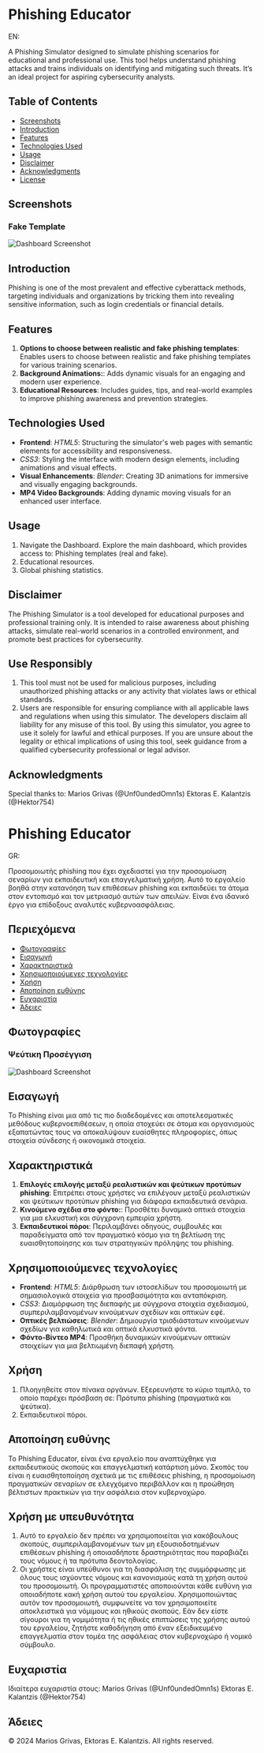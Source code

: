 # Phishing Educator
EN:

A Phishing Simulator designed to simulate phishing scenarios for educational and professional use. This tool helps understand phishing attacks and trains individuals on identifying and mitigating such threats. It’s an ideal project for aspiring cybersecurity analysts.


## Table of Contents
- [Screenshots](#screenshots)
- [Introduction](#introduction)
- [Features](#features)
- [Technologies Used](#technologies-used)
- [Usage](#usage)
- [Disclaimer](#disclaimer)
- [Acknowledgments](#acknowledgments)
- [License](#license)

## Screenshots
### Fake Template
![Dashboard Screenshot](src/images/fake-temp.png)

## Introduction

Phishing is one of the most prevalent and effective cyberattack methods, targeting individuals and organizations by tricking them into revealing sensitive information, such as login credentials or financial details.

## Features

1. **Options to choose between realistic and fake phishing templates**: Enables users to choose between realistic and fake phishing templates for various training scenarios.
2. **Background Animations:**: Adds dynamic visuals for an engaging and modern user experience.
3. **Educational Resources**: Includes guides, tips, and real-world examples to improve phishing awareness and prevention strategies.

## Technologies Used

- **Frontend**: *HTML5*: Structuring the simulator's web pages with semantic elements for accessibility and responsiveness.
- *CSS3*: Styling the interface with modern design elements, including animations and visual effects.
- **Visual Enhancements**: *Blender*: Creating 3D animations for immersive and visually engaging backgrounds.
- **MP4 Video Backgrounds**: Adding dynamic moving visuals for an enhanced user interface.

## Usage
1) Navigate the Dashboard. Explore the main dashboard, which provides access to:
   Phishing templates (real and fake).
2) Educational resources.
3) Global phishing statistics.

## Disclaimer

The Phishing Simulator is a tool developed for educational purposes and professional training only. It is intended to raise awareness about phishing attacks, simulate real-world scenarios in a controlled environment, and promote best practices for cybersecurity.
## Use Responsibly
1) This tool must not be used for malicious purposes, including unauthorized phishing attacks or any activity that violates laws or ethical standards.
2) Users are responsible for ensuring compliance with all applicable laws and regulations when using this simulator.
The developers disclaim all liability for any misuse of this tool. By using this simulator, you agree to use it solely for lawful and ethical purposes.
If you are unsure about the legality or ethical implications of using this tool, seek guidance from a qualified cybersecurity professional or legal advisor.

## Acknowledgments

Special thanks to:
Marios Grivas (@Unf0undedOmn1s)
Ektoras E. Kalantzis (@Hektor754)


# Phishing Educator

GR:

Προσομοιωτής phishing που έχει σχεδιαστεί για την προσομοίωση σεναρίων για εκπαιδευτική και επαγγελματική χρήση. Αυτό το εργαλείο βοηθά στην κατανόηση των επιθέσεων phishing και εκπαιδεύει τα άτομα στον εντοπισμό και τον μετριασμό αυτών των απειλών. Είναι ένα ιδανικό έργο για επίδοξους αναλυτές κυβερνοασφάλειας.


## Περιεχόμενα
- [Φωτογραφίες](#φωτογραφίες)
- [Εισαγωγή](#εισαγωγή)
- [Χαρακτηριστικά](#χαρακτηριστικά)
- [Χρησιμοποιούμενες τεχνολογίες](#χρησιμοποιούμενες-τεχνολογίες)
- [Χρήση](#χρήση)
- [Αποποίηση ευθύνης](#αποποίηση-ευθύνης)
- [Ευχαριστία](#ευχαριστία)
- [Άδειες](#άδειες)

## Φωτογραφίες
### Ψεύτικη Προσέγγιση
![Dashboard Screenshot](src/images/fake-temp.png)

## Εισαγωγή

Το Phishing είναι μια από τις πιο διαδεδομένες και αποτελεσματικές μεθόδους κυβερνοεπιθέσεων, η οποία στοχεύει σε άτομα και οργανισμούς εξαπατώντας τους να αποκαλύψουν ευαίσθητες πληροφορίες, όπως στοιχεία σύνδεσης ή οικονομικά στοιχεία.

## Χαρακτηριστικά

1. **Επιλογές επιλογής μεταξύ ρεαλιστικών και ψεύτικων προτύπων phishing**: Επιτρέπει στους χρήστες να επιλέγουν μεταξύ ρεαλιστικών και ψεύτικων προτύπων phishing για διάφορα εκπαιδευτικά σενάρια.
2. **Κινούμενο σχέδια στο φόντο:**: Προσθέτει δυναμικά οπτικά στοιχεία για μια ελκυστική και σύγχρονη εμπειρία χρήστη.
3. **Εκπαιδευτικοί πόροι**: Περιλαμβάνει οδηγούς, συμβουλές και παραδείγματα από τον πραγματικό κόσμο για τη βελτίωση της ευαισθητοποίησης και των στρατηγικών πρόληψης του phishing.

## Χρησιμοποιούμενες τεχνολογίες

- **Frontend**: *HTML5*: Διάρθρωση των ιστοσελίδων του προσομοιωτή με σημασιολογικά στοιχεία για προσβασιμότητα και ανταπόκριση.
- *CSS3*: Διαμόρφωση της διεπαφής με σύγχρονα στοιχεία σχεδιασμού, συμπεριλαμβανομένων κινούμενων σχεδίων και οπτικών εφέ.
- **Οπτικές βελτιώσεις**: *Blender*: Δημιουργία τρισδιάστατων κινούμενων σχεδίων για καθηλωτικά και οπτικά ελκυστικά φόντα.
- **Φόντo-Bίντεο MP4**: Προσθήκη δυναμικών κινούμενων οπτικών στοιχείων για μια βελτιωμένη διεπαφή χρήστη.

## Χρήση

1) Πλοηγηθείτε στον πίνακα οργάνων. Εξερευνήστε το κύριο ταμπλό, το οποίο παρέχει πρόσβαση σε:
   Πρότυπα phishing (πραγματικά και ψεύτικα).
2) Εκπαιδευτικοί πόροι.

## Αποποίηση ευθύνης

Το Phishing Educator, είναι ένα εργαλείο που αναπτύχθηκε για εκπαιδευτικούς σκοπούς και επαγγελματική κατάρτιση μόνο. Σκοπός του είναι η ευαισθητοποίηση σχετικά με τις επιθέσεις phishing, η προσομοίωση πραγματικών σεναρίων σε ελεγχόμενο περιβάλλον και η προώθηση βέλτιστων πρακτικών για την ασφάλεια στον κυβερνοχώρο.

## Χρήση με υπευθυνότητα

1) Αυτό το εργαλείο δεν πρέπει να χρησιμοποιείται για κακόβουλους σκοπούς, συμπεριλαμβανομένων των μη εξουσιοδοτημένων επιθέσεων phishing ή οποιασδήποτε δραστηριότητας που παραβιάζει τους νόμους ή τα πρότυπα δεοντολογίας.
2) Οι χρήστες είναι υπεύθυνοι για τη διασφάλιση της συμμόρφωσης με όλους τους ισχύοντες νόμους και κανονισμούς κατά τη χρήση αυτού του προσομοιωτή.
Οι προγραμματιστές αποποιούνται κάθε ευθύνη για οποιαδήποτε κακή χρήση αυτού του εργαλείου. Χρησιμοποιώντας αυτόν τον προσομοιωτή, συμφωνείτε να τον χρησιμοποιείτε αποκλειστικά για νόμιμους και ηθικούς σκοπούς.
Εάν δεν είστε σίγουροι για τη νομιμότητα ή τις ηθικές επιπτώσεις της χρήσης αυτού του εργαλείου, ζητήστε καθοδήγηση από έναν εξειδικευμένο επαγγελματία στον τομέα της ασφάλειας στον κυβερνοχώρο ή νομικό σύμβουλο.

## Ευχαριστία

Ιδιαίτερα ευχαριστία στους:
Marios Grivas (@Unf0undedOmn1s)
Ektoras E. Kalantzis (@Hektor754)

## Άδειες
© 2024 Marios Grivas, Ektoras E. Kalantzis. All rights reserved.
